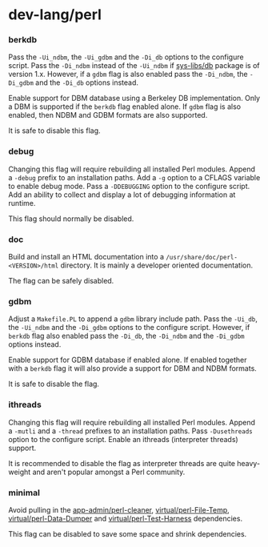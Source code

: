 # dev-lang/perl

### berkdb
Pass the `-Ui_ndbm`, the `-Ui_gdbm` and the `-Di_db` options to the configure script. Pass the `-Di_ndbm` instead of the `-Ui_ndbm` if [sys-libs/db](../sys-libs/db.md) package is of version 1.x. However, if a `gdbm` flag is also enabled pass the `-Di_ndbm`, the `-Di_gdbm` and the `-Di_db` options instead.

Enable support for DBM database using a Berkeley DB implementation. Only a DBM is supported if the `berkdb` flag enabled alone. If `gdbm` flag is also enabled, then NDBM and GDBM formats are also supported.

It is safe to disable this flag.

### debug
Changing this flag will require rebuilding all installed Perl modules. Append a `-debug` prefix to an installation paths. Add a `-g` option to a CFLAGS variable to enable debug mode. Pass a `-DDEBUGGING` option to the configure script. Add an ability to collect and display a lot of debugging information at runtime.

This flag should normally be disabled.

### doc
Build and install an HTML documentation into a `/usr/share/doc/perl-<VERSION>/html` directory. It is mainly a developer oriented documentation.

The flag can be safely disabled.

### gdbm
Adjust a `Makefile.PL` to append a `gdbm` library include path. Pass the `-Ui_db`, the `-Ui_ndbm` and the `-Di_gdbm` options to the configure script. However, if `berkdb` flag also enabled pass the `-Di_db`, the `-Di_ndbm` and the `-Di_gdbm` options instead.

Enable support for GDBM database if enabled alone. If enabled together with a `berkdb` flag it will also provide a support for DBM and NDBM formats.

It is safe to disable the flag.

### ithreads
Changing this flag will require rebuilding all installed Perl modules. Append a `-mutli` and a `-thread` prefixes to an installation paths. Pass `-Dusethreads` option to the configure script. Enable an ithreads (interpreter threads) support.

It is recommended to disable the flag as interpreter threads are quite heavy-weight and aren't popular amongst a Perl community.

### minimal
Avoid pulling in the [app-admin/perl-cleaner](../app-admin/perl-cleaner.md), [virtual/perl-File-Temp](../virtual/perl-File-Temp.md), [virtual/perl-Data-Dumper](../virtual/perl-Data-Dumper.md) and [virtual/perl-Test-Harness](../virtual/perl-Test-Harness.md) dependencies.

This flag can be disabled to save some space and shrink dependencies.
